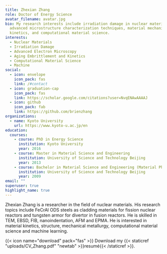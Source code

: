 ```yaml
---
title: Zhexian Zhang
role: Doctor of Energy Science
avatar_filename: avatar.jpg
bio: My research interests include irradiation damage in nuclear materials,
  advanced microstructure characterization techniques, material mechanics and
  kinetics, and computational material science.
interests:
  - Nuclear Materials
  - Irradiation Damage
  - Advanced Electron Microscopy
  - Aging Embrittlement and Kinetics
  - Computational Material Science
  - Machine 
social:
  - icon: envelope
    icon_pack: fas
    link: /#contact
  - icon: graduation-cap
    icon_pack: fas
    link: https://scholar.google.com/citations?user=NvqENAwAAAAJ
  - icon: github
    icon_pack: fab
    link: https://github.com/brienzhang
organizations:
  - name: Kyoto University
    url: https://www.kyoto-u.ac.jp/en
education:
  courses:
    - course: PhD in Energy Science
      institution: Kyoto University
      year: 2016
    - course: Master in Material Science and Engineering
      institution: University of Science and Technology Beijing
      year: 2013
    - course: Bachelor in Material Science and Engineering (Material Physics)
      institution: University of Science and Technology Beijing
      year: 2009
email: ""
superuser: true
highlight_name: true
---
```

Zhexian Zhang is a researcher in the field of nuclear materials. His research topics include FeCrAl ODS steels as cladding materials for fission nuclear reactors and tungsten armor for divertor in fusion reactors. He is skilled in TEM, EBSD, FIB, nanoindentation, AFM and EPMA. He is interested in material kinetics, structure, mechanical metallurgy, computational material science and machine learning.

{{< icon name="download" pack="fas" >}} Download my {{< staticref "uploads/CV_Zhang.pdf" "newtab" >}}resumé{{< /staticref >}}.
